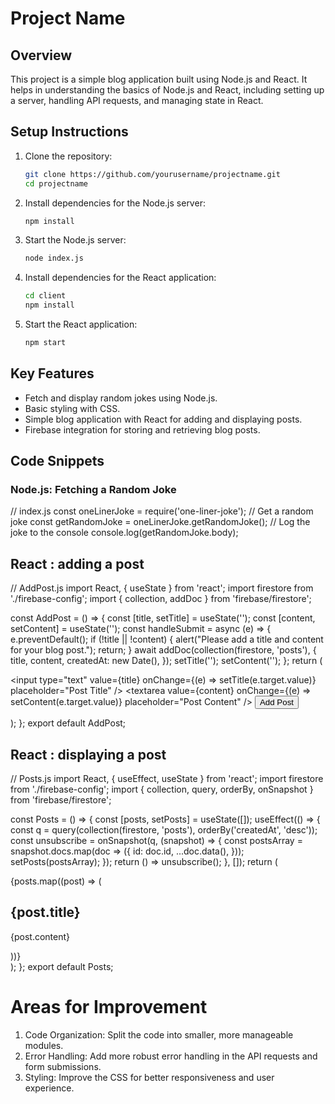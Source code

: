 # Project Name

## Overview

This project is a simple blog application built using Node.js and React. It helps in understanding the basics of Node.js and React, including setting up a server, handling API requests, and managing state in React.

## Setup Instructions

1. Clone the repository:
    ```bash
    git clone https://github.com/yourusername/projectname.git
    cd projectname
    ```

2. Install dependencies for the Node.js server:
    ```bash
    npm install
    ```

3. Start the Node.js server:
    ```bash
    node index.js
    ```

4. Install dependencies for the React application:
    ```bash
    cd client
    npm install
    ```

5. Start the React application:
    ```bash
    npm start
    ```

## Key Features

- Fetch and display random jokes using Node.js.
- Basic styling with CSS.
- Simple blog application with React for adding and displaying posts.
- Firebase integration for storing and retrieving blog posts.

## Code Snippets

### Node.js: Fetching a Random Joke


// index.js
const oneLinerJoke = require('one-liner-joke');
// Get a random joke
const getRandomJoke = oneLinerJoke.getRandomJoke();
// Log the joke to the console
console.log(getRandomJoke.body);


## React : adding a post 
// AddPost.js
import React, { useState } from 'react';
import firestore from './firebase-config';
import { collection, addDoc } from 'firebase/firestore';

const AddPost = () => {
    const [title, setTitle] = useState('');
    const [content, setContent] = useState('');
    const handleSubmit = async (e) => {
        e.preventDefault();
        if (!title || !content) {
            alert("Please add a title and content for your blog post.");
            return;
        }
        await addDoc(collection(firestore, 'posts'), {
            title,
            content,
            createdAt: new Date(),
        });
        setTitle('');
        setContent('');
    };
    return (
        <form onSubmit={handleSubmit}>
            <input
                type="text"
                value={title}
                onChange={(e) => setTitle(e.target.value)}
                placeholder="Post Title"
            />
            <textarea
                value={content}
                onChange={(e) => setContent(e.target.value)}
                placeholder="Post Content"
            />
            <button type="submit">Add Post</button>
        </form>
    );
};
export default AddPost;
## React : displaying a post 
// Posts.js
import React, { useEffect, useState } from 'react';
import firestore from './firebase-config';
import { collection, query, orderBy, onSnapshot } from 'firebase/firestore';

const Posts = () => {
    const [posts, setPosts] = useState([]);
    useEffect(() => {
        const q = query(collection(firestore, 'posts'), orderBy('createdAt', 'desc'));
        const unsubscribe = onSnapshot(q, (snapshot) => {
            const postsArray = snapshot.docs.map(doc => ({
                id: doc.id,
                ...doc.data(),
            }));
            setPosts(postsArray);
        });
        return () => unsubscribe();
    }, []);
    return (
        <div>
            {posts.map((post) => (
                <div key={post.id}>
                    <h2>{post.title}</h2>
                    <p>{post.content}</p>
                </div>
            ))}
        </div>
    );
};
export default Posts;


# Areas for Improvement
1. Code Organization: Split the code into smaller, more manageable modules.
2. Error Handling: Add more robust error handling in the API requests and form submissions.
3. Styling: Improve the CSS for better responsiveness and user experience.